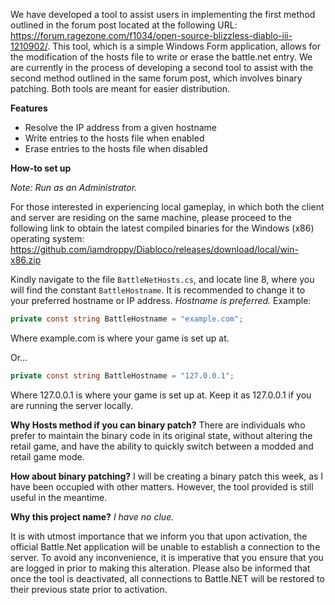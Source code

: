 We have developed a tool to assist users in implementing the first method outlined in the forum post located at the following URL: https://forum.ragezone.com/f1034/open-source-blizzless-diablo-iii-1210902/. This tool, which is a simple Windows Form application, allows for the modification of the hosts file to write or erase the battle.net entry. We are currently in the process of developing a second tool to assist with the second method outlined in the same forum post, which involves binary patching. Both tools are meant for easier distribution.

**Features**

- Resolve the IP address from a given hostname
- Write entries to the hosts file when enabled
- Erase entries to the hosts file when disabled

**How-to set up**

*Note: Run as an Administrator.*

For those interested in experiencing local gameplay, in which both the client and server are residing on the same machine, please proceed to the following link to obtain the latest compiled binaries for the Windows (x86) operating system: https://github.com/iamdroppy/Diabloco/releases/download/local/win-x86.zip

Kindly navigate to the file `BattleNetHosts.cs`, and locate line 8, where you will find the constant `BattleHostname`. It is recommended to change it to your preferred hostname or IP address. *Hostname is preferred.*
Example:

```csharp
private const string BattleHostname = "example.com";
```

Where example.com is where your game is set up at.

Or...

```csharp
private const string BattleHostname = "127.0.0.1";
```

Where 127.0.0.1 is where your game is set up at. Keep it as 127.0.0.1 if you are running the server locally.

**Why Hosts method if you can binary patch?**
There are individuals who prefer to maintain the binary code in its original state, without altering the retail game, and have the ability to quickly switch between a modded and retail game mode.

**How about binary patching?**
I will be creating a binary patch this week, as I have been occupied with other matters. However, the tool provided is still useful in the meantime.

**Why this project name?**
_I have no clue._

It is with utmost importance that we inform you that upon activation, the official Battle.Net application will be unable to establish a connection to the server. To avoid any inconvenience, it is imperative that you ensure that you are logged in prior to making this alteration. Please also be informed that once the tool is deactivated, all connections to Battle.NET will be restored to their previous state prior to activation.
